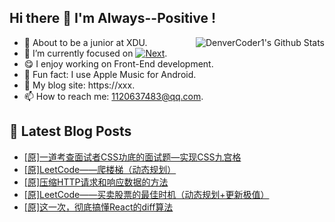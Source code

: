 ## Hi there 👋 I'm Always--Positive !
<div>
  <img alt="DenverCoder1's Github Stats" src="https://denvercoder1-github-readme-stats.vercel.app/api?username=qq1120637483&show_icons=true&count_private=true&theme=react&hide_border=true&hide_title=true&bg_color=1F222E&title_color=F85D7F&icon_color=F8D866" align= "right" />

- 🎒 About to be a junior at XDU. 
- 🔬 I’m currently focused on [![Next](https://img.shields.io/badge/-Next-brightgreen)](https://). 
- 😋 I enjoy working on Front-End development.
- 🎵 Fun fact: I use Apple Music for Android.
- 📝 My blog site: https://xxx.
- 📫 How to reach me:  1120637483@qq.com.
</div>  


## 📕 Latest Blog Posts

<!-- BLOG-POST-LIST:START -->
- [[原]一道考查面试者CSS功底的面试题—实现CSS九宫格](https://blog.csdn.net/sinat_41696687/article/details/120578439)
- [[原]LeetCode——爬楼梯（动态规划）](https://blog.csdn.net/sinat_41696687/article/details/120561125)
- [[原]压缩HTTP请求和响应数据的方法](https://blog.csdn.net/sinat_41696687/article/details/120547642)
- [[原]LeetCode——买卖股票的最佳时机（动态规划+更新极值）](https://blog.csdn.net/sinat_41696687/article/details/120543697)
- [[原]这一次，彻底搞懂React的diff算法](https://blog.csdn.net/sinat_41696687/article/details/120541156)
<!-- BLOG-POST-LIST:END -->









